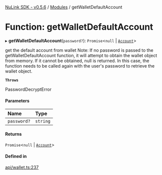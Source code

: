 [NuLink SDK - v0.5.6](../README.md) / [Modules](../modules.md) / getWalletDefaultAccount

# Function: getWalletDefaultAccount

▸ **getWalletDefaultAccount**(`password?`): `Promise`<``null`` \| [`Account`](../classes/Account.md)\>

get the default account from wallet
 Note: If no password is passed to the getWalletDefaultAccount function, it will attempt to obtain the wallet object from memory.
 If it cannot be obtained, null is returned. In this case, the function needs to be called again with the user's password to retrieve the wallet object.

**`Throws`**

PasswordDecryptError

#### Parameters

| Name | Type |
| :------ | :------ |
| `password?` | `string` |

#### Returns

`Promise`<``null`` \| [`Account`](../classes/Account.md)\>

#### Defined in

[api/wallet.ts:237](https://github.com/NuLink-network/nulink-sdk/blob/9e77a59/src/api/wallet.ts#L237)

